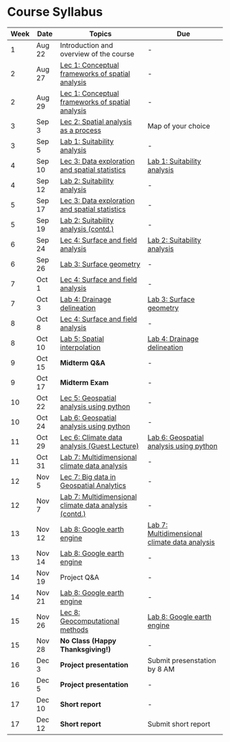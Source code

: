 # Course Syllabus

Week | Date | Topics | Due
-----|------|--------|-----
1    | Aug 22 | Introduction and overview of the course | -
2    | Aug 27 | [Lec 1: Conceptual frameworks of spatial analysis](lectures/lec-1.md) | -
2    | Aug 29 | [Lec 1: Conceptual frameworks of spatial analysis](lectures/lec-1.md) | -
3    | Sep 3 | [Lec 2: Spatial analysis as a process](lectures/lec-2.md) | Map of your choice
3    | Sep 5 | [Lab 1: Suitability analysis](labs/lab-1.md) | -
4    | Sep 10 | [Lec 3: Data exploration and spatial statistics](lectures/lec-3.md) | [Lab 1: Suitability analysis](labs/lab-1.md)
4    | Sep 12 | [Lab 2: Suitability analysis](labs/lab-2.md) | -
5    | Sep 17 | [Lec 3: Data exploration and spatial statistics](lectures/lec-3.md) | -
5    | Sep 19 | [Lab 2: Suitability analysis (contd.)](labs/lab-2.md) | -
6    | Sep 24 | [Lec 4: Surface and field analysis](lectures/lec-4.md) | [Lab 2: Suitability analysis](labs/lab-2.md)
6    | Sep 26 | [Lab 3: Surface geometry](labs/lab-3.md) | -
7    | Oct 1 | [Lec 4: Surface and field analysis](lectures/lec-4.md) | -
7    | Oct 3 | [Lab 4: Drainage delineation](labs/lab-4.md) | [Lab 3: Surface geometry](labs/lab-3.md)
8    | Oct 8 | [Lec 4: Surface and field analysis](lectures/lec-4.md) | -
8    | Oct 10 | [Lab 5: Spatial interpolation](labs/lab-5.md) | [Lab 4: Drainage delineation](labs/lab-4.md)
9    | Oct 15 | **Midterm Q&A** | -
9    | Oct 17 | **Midterm Exam** | -
10    | Oct 22 | [Lec 5: Geospatial analysis using python](lectures/lec-5.md) | -
10    | Oct 24 | [Lab 6: Geospatial analysis using python](labs/lab-6.md) | -
11    | Oct 29 | [Lec 6: Climate data analysis (Guest Lecture)](lectures/lec-6.md) | [Lab 6: Geospatial analysis using python](labs/lab-6.md)
11    | Oct 31 | [Lab 7: Multidimensional climate data analysis](labs/lab-7.md) | -
12    | Nov 5 | [Lec 7: Big data in Geospatial Analytics](lectures/lec-7.md) | -
12    | Nov 7 | [Lab 7: Multidimensional climate data analysis (contd.)](labs/lab-7.md) | -
13    | Nov 12 | [Lab 8: Google earth engine](labs/lab-8.md) | [Lab 7: Multidimensional climate data analysis](labs/lab-7.md)
13    | Nov 14 | [Lab 8: Google earth engine](labs/lab-8.md) | -
14    | Nov 19 | Project Q&A | -
14    | Nov 21 | [Lab 8: Google earth engine](labs/lab-8.md) | -
15    | Nov 26 | [Lec 8: Geocomputational methods](lectures/lec-8.md) | [Lab 8: Google earth engine](labs/lab-8.md)
15    | Nov 28 | **No Class (Happy Thanksgiving!)** | -
16    | Dec 3 | **Project presentation** | Submit presenstation by 8 AM
16    | Dec 5 | **Project presentation** | -
17    | Dec 10 | **Short report** | -
17    | Dec 12 | **Short report** | Submit short report

